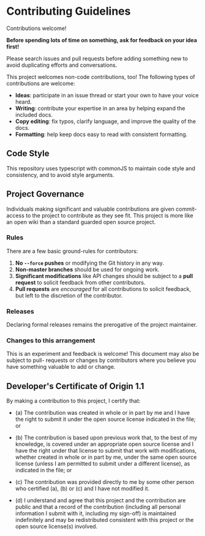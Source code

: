 # Contributing Guidelines

Contributions welcome!

**Before spending lots of time on something, ask for feedback on your idea first!**

Please search issues and pull requests before adding something new to avoid duplicating
efforts and conversations.

This project welcomes non-code contributions, too! The following types of contributions
are welcome:

- **Ideas**: participate in an issue thread or start your own to have your voice heard.
- **Writing**: contribute your expertise in an area by helping expand the included docs.
- **Copy editing**: fix typos, clarify language, and improve the quality of the docs.
- **Formatting**: help keep docs easy to read with consistent formatting.

## Code Style

This repository uses typescript with commonJS to maintain code style and consistency,
and to avoid style arguments.

## Project Governance

Individuals making significant and valuable contributions are given commit-access to the
project to contribute as they see fit. This project is more like an open wiki than a
standard guarded open source project.

### Rules

There are a few basic ground-rules for contributors:

1. **No `--force` pushes** or modifying the Git history in any way.
2. **Non-master branches** should be used for ongoing work.
3. **Significant modifications** like API changes should be subject to a **pull request**
   to solicit feedback from other contributors.
4. **Pull requests** are _encouraged_ for all contributions to solicit feedback, but left to
   the discretion of the contributor.

### Releases

Declaring formal releases remains the prerogative of the project maintainer.

### Changes to this arrangement

This is an experiment and feedback is welcome! This document may also be subject to pull-
requests or changes by contributors where you believe you have something valuable to add
or change.

## Developer's Certificate of Origin 1.1

By making a contribution to this project, I certify that:

- (a) The contribution was created in whole or in part by me and I have the right to
    submit it under the open source license indicated in the file; or

- (b) The contribution is based upon previous work that, to the best of my knowledge, is
    covered under an appropriate open source license and I have the right under that license
    to submit that work with modifications, whether created in whole or in part by me, under
    the same open source license (unless I am permitted to submit under a different
    license), as indicated in the file; or

- (c) The contribution was provided directly to me by some other person who certified
    (a), (b) or (c) and I have not modified it.

- (d) I understand and agree that this project and the contribution are public and that a
    record of the contribution (including all personal information I submit with it,
    including my sign-off) is maintained indefinitely and may be redistributed consistent
    with this project or the open source license(s) involved.
